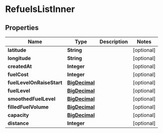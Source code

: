 # RefuelsListInner

## Properties
Name | Type | Description | Notes
------------ | ------------- | ------------- | -------------
**latitude** | **String** |  |  [optional]
**longitude** | **String** |  |  [optional]
**createdAt** | **Integer** |  |  [optional]
**fuelCost** | **Integer** |  |  [optional]
**fuelLevelOnRaiseStart** | [**BigDecimal**](BigDecimal.md) |  |  [optional]
**fuelLevel** | [**BigDecimal**](BigDecimal.md) |  |  [optional]
**smoothedFuelLevel** | [**BigDecimal**](BigDecimal.md) |  |  [optional]
**filledFuelVolume** | [**BigDecimal**](BigDecimal.md) |  |  [optional]
**capacity** | [**BigDecimal**](BigDecimal.md) |  |  [optional]
**distance** | **Integer** |  |  [optional]
